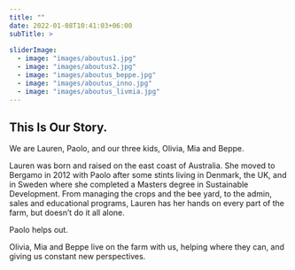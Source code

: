 ```yaml
---
title: ""
date: 2022-01-08T10:41:03+06:00
subTitle: >
        
sliderImage:
  - image: "images/aboutus1.jpg"
  - image: "images/aboutus2.jpg"
  - image: "images/aboutus_beppe.jpg"
  - image: "images/aboutus_inno.jpg"
  - image: "images/aboutus_livmia.jpg"
---
```

## This Is Our Story.

We are Lauren, Paolo, and our three kids, Olivia, Mia and Beppe.

Lauren was born and raised on the east coast of Australia. She moved to Bergamo in 2012 with Paolo after some stints living in Denmark, the UK, and in Sweden where she completed a Masters degree in Sustainable Development. From managing the crops and the bee yard, to the admin, sales and educational programs, Lauren has her hands on every part of the farm, but doesn’t do it all alone. 

Paolo helps out.  

Olivia, Mia and Beppe live on the farm with us, helping where they can, and giving us constant new perspectives.
